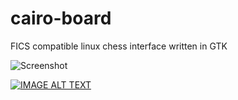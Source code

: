 cairo-board
===========

FICS compatible linux chess interface written in GTK

![Screenshot](https://cloud.githubusercontent.com/assets/2330987/24304304/c868ccc6-10b0-11e7-8001-fa801e3339c0.png)

[![IMAGE ALT TEXT](http://img.youtube.com/vi/dWI5ZEpGGNA/0.jpg)](https://www.youtube.com/watch?v=dWI5ZEpGGNA "Cairo-Board demo")
